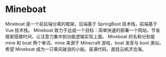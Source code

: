# Mineboat
Mineboat 是一个前后端分离的框架。后端基于 SpringBoot 技术栈，前端基于 Vue 技术栈。 Mineboat 致力于达成一个目标：简单快速的部署一个网站，节省框架搭建时间，让注意力集中到功能逻辑实现上面。 Mineboat 的名称分别是 mine 和 boat 两个单词，mine 来源于 Minecraft 游戏，boat 发音与 boot 类似。希望 Mineboat 成为一只乘风破浪的小船，装满代码，直挂云帆济沧海。

